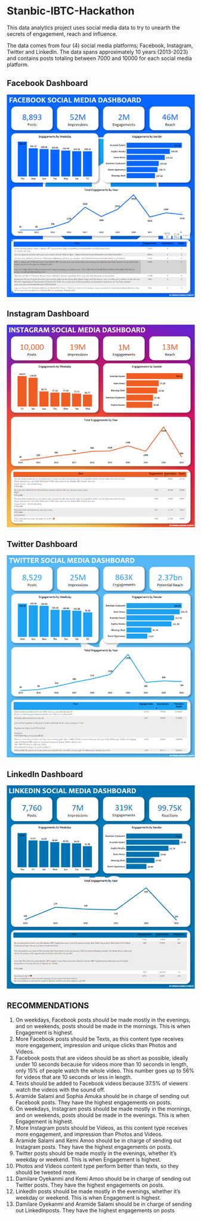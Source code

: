 # Stanbic-IBTC-Hackathon

This data analytics project uses social media data to try to unearth the secrets of engagement, reach and influence. 

The data comes from four (4) social media platforms; Facebook, Instagram, Twitter and LinkedIn. The data spans approximately 10 years (2013-2023) and contains posts totaling between 7000 and 10000 for each social media platform.

## Facebook Dashboard
![Alt text](https://github.com/Stan-Leigh/Stanbic-IBTC-Hackathon/blob/main/Images/Facebook%20Dashboard.png)
## Instagram Dashboard
![Alt text](https://github.com/Stan-Leigh/Stanbic-IBTC-Hackathon/blob/main/Images/Instagram%20Dashboard.png)
## Twitter Dashboard
![Alt text](https://github.com/Stan-Leigh/Stanbic-IBTC-Hackathon/blob/main/Images/Twitter%20Dashboard.png)
## LinkedIn Dashboard
![Alt text](https://github.com/Stan-Leigh/Stanbic-IBTC-Hackathon/blob/main/Images/LinkedIn%20Dashboard.png)

## RECOMMENDATIONS
1. On weekdays, Facebook posts should be made mostly in the evenings, and on weekends, posts should be made in the mornings. This is when Engagement is highest.
2. More Facebook posts should be Texts, as this content type receives more engagement, impression and unique clicks than Photos and Videos.
3. Facebook posts that are videos should be as short as possible, ideally under 10 seconds because for videos more than 10 seconds in length, only 15% of people watch the whole video. This number goes up to 56% for videos that are 10 seconds or less in length.
4. Texts should be added to Facebook videos because 37.5% of viewers watch the videos with the sound off.
5. Aramide Salami and Sophia Amuka should be in charge of sending out Facebook posts. They have the highest engagements on posts.
6. On weekdays, Instagram posts should be made mostly in the mornings, and on weekends, posts should be made in the evenings. This is when Engagement is highest.
7. More Instagram posts should be Videos, as this content type receives more engagement, and impression than Photos and Videos.
8. Aramide Salami and Kemi Amoo should be in charge of sending out Instagram posts. They have the highest engagements on posts.
9. Twitter posts should be made mostly in the evenings, whether it’s weekday or weekend. This is when Engagement is highest.
10. Photos and Videos content type perform better than texts, so they should be tweeted more.
11. Damilare Oyekanmi and Kemi Amoo should be in charge of sending out Twitter posts. They have the highest engagements on posts.
12. LinkedIn posts should be made mostly in the evenings, whether it’s weekday or weekend. This is when Engagement is highest.
13. Damilare Oyekanmi and Aramide Salami should be in charge of sending out LinkedInposts. They have the highest engagements on posts
